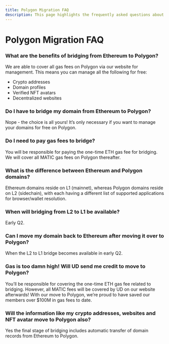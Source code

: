 ```yaml
---
title: Polygon Migration FAQ
description: This page highlights the frequently asked questions about the Unstoppable Domains migration to the Polygon L2 network and provides answers to them.
---
```


# Polygon Migration FAQ

### What are the benefits of bridging from Ethereum to Polygon?

We are able to cover all gas fees on Polygon via our website for management. This means you can manage all the following for free:
* Crypto addresses
* Domain profiles
* Verified NFT avatars
* Decentralized websites

### Do I have to bridge my domain from Ethereum to Polygon?

Nope - the choice is all yours! It’s only necessary if you want to manage your domains for free on Polygon.

### Do I need to pay gas fees to bridge?

You will be responsible for paying the one-time ETH gas fee for bridging. We will cover all MATIC gas fees on Polygon thereafter.

### What is the difference between Ethereum and Polygon domains?

Ethereum domains reside on L1 (mainnet), whereas Polygon domains reside on L2 (sidechain), with each having a different list of supported applications for browser/wallet resolution.

### When will bridging from L2 to L1 be available?

Early Q2.

### Can I move my domain back to Ethereum after moving it over to Polygon?

When the L2 to L1 bridge becomes available in early Q2.


### Gas is too damn high! Will UD send me credit to move to Polygon?

You’ll be responsible for covering the one-time ETH gas fee related to bridging. However, all MATIC fees will be covered by UD on our website afterwards! With our move to Polygon, we’re proud to have saved our members over $100M in gas fees to date.

### Will the information like my crypto addresses, websites and NFT avatar move to Polygon also?

Yes the final stage of bridging includes automatic transfer of domain records from Ethereum to Polygon.
